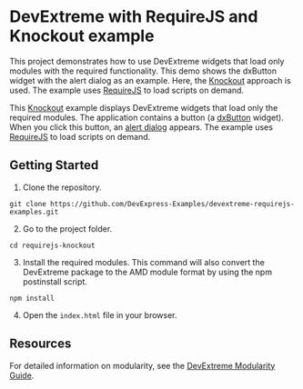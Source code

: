 # DevExtreme with RequireJS and Knockout example

This project demonstrates how to use DevExtreme widgets that load only modules with the required functionality. This demo shows the dxButton widget with the alert dialog as an example. Here, the [Knockout](http://knockoutjs.com/) approach is used. The example uses [RequireJS](http://requirejs.org/) to load scripts on demand.

This [Knockout](http://knockoutjs.com/) example displays DevExtreme widgets that load only the required modules. The application contains a button (a [dxButton](https://js.devexpress.com/Documentation/ApiReference/UI_Components/dxButton/) widget). When you click this button, an [alert dialog](https://js.devexpress.com/Documentation/ApiReference/Common/Utils/ui/dialog/#alertmessageHtml_title) appears. The example uses [RequireJS](http://requirejs.org/) to load scripts on demand.

## Getting Started

1. Clone the repository.
 ``` text
 git clone https://github.com/DevExpress-Examples/devextreme-requirejs-examples.git
 ```

2. Go to the project folder.
 ``` text
 cd requirejs-knockout
 ```

3. Install the required modules. This command will also convert the DevExtreme package to the AMD module format by using the npm postinstall script.
 ``` text
 npm install
 ```

4. Open the `index.html` file in your browser.

## Resources

For detailed information on modularity, see the [DevExtreme Modularity Guide](http://js.devexpress.com/Documentation/Guide/Common/Modularity).
